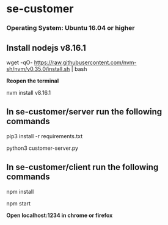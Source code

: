 # se-customer

### Operating System: Ubuntu 16.04 or higher

## Install nodejs **v8.16.1**

wget -qO- https://raw.githubusercontent.com/nvm-sh/nvm/v0.35.0/install.sh | bash

**Reopen the terminal**

nvm install v8.16.1

## In se-customer/server run the following commands

pip3 install -r requirements.txt

python3 customer-server.py

## In se-customer/client run the following commands

npm install

npm start

**Open localhost:1234 in chrome or firefox**
